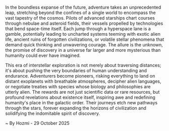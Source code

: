 
In the boundless expanse of the future, adventure takes an unprecedented leap, stretching beyond the confines of a single world to encompass the vast tapestry of the cosmos. Pilots of advanced starships chart courses through nebulae and asteroid fields, their vessels propelled by technologies that bend space-time itself. Each jump through a hyperspace lane is a gamble, potentially leading to uncharted systems teeming with exotic alien life, ancient ruins of forgotten civilizations, or volatile stellar phenomena that demand quick thinking and unwavering courage. The allure is the unknown, the promise of discovery in a universe far larger and more mysterious than humanity could ever have imagined.

This era of interstellar exploration is not merely about traversing distances; it's about pushing the very boundaries of human understanding and endurance. Adventurers become pioneers, risking everything to land on distant exoplanets with breathable atmospheres, decipher alien languages, or negotiate treaties with species whose biology and philosophies are utterly alien. The rewards are not just scientific data or rare resources, but profound revelations about existence itself, inspiring awe and redefining humanity's place in the galactic order. Their journeys etch new pathways through the stars, forever expanding the horizons of civilization and solidifying the indomitable spirit of discovery.

~ By Hozmi - 29 October 2025
